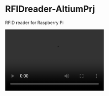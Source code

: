 # RFIDreader-AltiumPrj
RFID reader for Raspberry Pi

<video src="https://github.com/emu0/RFIDreader-AltiumPrj/blob/master/Doc/V%C3%ADdeo%203D/RFID_for_RPI_video3d.avi" width="320" height="200" controls preload></video>
